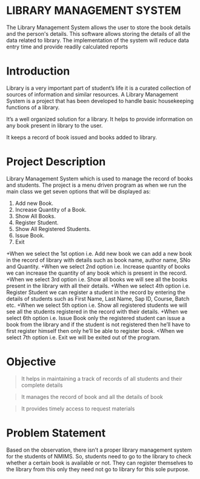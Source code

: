 # LIBRARY MANAGEMENT SYSTEM
 The Library Management System allows the user to store the book details and the person's details. This software allows storing the details of all the data related to library. The implementation of the system will reduce data entry time and provide readily calculated reports

# Introduction

Library is a very important part of student’s life it is a curated collection of sources of information and similar resources. A Library Management System is a project that has been developed to handle basic housekeeping functions of a library.

 It’s a well organized solution for a library. It helps to provide information on any book present in library to the user.

It keeps a record of book issued and books added to library.


# Project Description

Library Management System which is used to manage the record of books and students.
The project is a menu driven program as when we run the main class we get seven options that will be displayed as:
1.	Add new Book.
2.	Increase Quantity of a Book.
3.	Show All Books.
4.	Register Student.
5.	Show All Registered Students.
6.	Issue Book. 
7.	Exit

+When we select the 1st option i.e. Add new book we can add a new book in the record of library with details such as book name, author name, SNo and Quantity.
+When we select 2nd option i.e. Increase quantity of books we can increase the quantity of any book which is present in the record.
+When we select 3rd option i.e. Show all books we will see all the books present in the library with all their details.
+When we select 4th option i.e. Register Student we can register a student in the record by entering the details of students such as First Name, Last Name, Sap ID, Course, Batch etc.
+When we select 5th option i.e. Show all registered students we will see all the students registered in the record with their details.
+When we select 6th option i.e. Issue Book only the registered student can issue a book from the library and if the student is not registered then he’ll have to first register himself then only he’ll be able to register book.
<When we select 7th option i.e. Exit we will be exited out of the program.  


# Objective

>	It helps in maintaining a track of records of all students and their complete details

>	It manages the record of book and all the details of book

>	It provides timely access to request materials


# Problem Statement

Based on the observation, there isn’t a proper library management system for the students of NMIMS. So, students need to go to the library to check whether a certain book is available or not. They can register themselves to the library from this only they need not go to library for this sole purpose.

